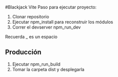 #Blackjack Vite
Paso para ejecutar proyecto:
1. Clonar repositorio
2. Ejecutar npm_install  para reconstruir los módulos
3. Correr el devserver npm_run_dev

Recuerda _ es un espacio

## Producción
1. Ejecutar npm_run_build
2. Tomar la carpeta dist y desplegarla
